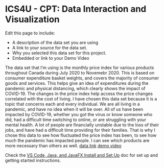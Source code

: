 
# ICS4U - CPT: Data Interaction and Visualization

Edit this page to include:
* A description of the data set you are using
* A link to your source for the data set.
* Why you selected this data set for this project.
* Embedded or link to your Demo Video

The data set that I’m using is the monthly price index for various products throughout Canada during July 2020 to Novemebr 2020. This is based on consumer expenditure basket weights, and covers the majority of consumer goods and services. This helps give an idea of expenditures during the pandemic and physical distancing, which clearly shows the impact of COVID-19. The changes in the price index help access the price changes correlated with the cost of living. I have chosen this data set because it is a topic that concerns each and every individual. We are all living in a pandemic, and have no idea when it will be over. All of us have been impacted by COVID-19, whether you got the virus or know someone who did, had a difficult time switching to online, or are struggling with your mental health. A lot of people are financially unstable due to the loss of their jobs, and have had a difficult time providing for their families. That is why I chose this data to see how fluctuated the price index has been, to see how much the pandemic has impacted people. I can see which products are more necessary than others as well.
[data link](https://www150.statcan.gc.ca/t1/tbl1/en/tv.action?pid=1810026301&cubeTimeFrame.startMonth=07&cubeTimeFrame.startYear=2020&cubeTimeFrame.endMonth=12&cubeTimeFrame.endYear=2020&referencePeriods=20200701%2C20201201)
[demo video](https://drive.google.com/drive/folders/1MTM-xzlskLomW9lvX0ypCEAdFwHixxUo)




Check the [VS Code, Java, and JavaFX Install and Set Up](https://docs.google.com/document/d/1s5oTmY8A8TDZu303p_DaH6CEAcC9xL8-aNX-pAxCcps/edit?usp=sharing) doc for set up and getting started instructions.
